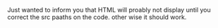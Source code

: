 Just wanted to inform you that HTML will proably not display until you correct the src paaths on the code. other wise it should work.
